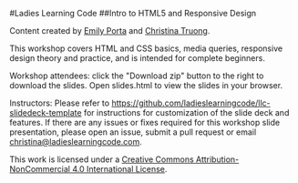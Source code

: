 #Ladies Learning Code
##Intro to HTML5 and Responsive Design

Content created by [Emily Porta](https://twitter.com/agentemily) and [Christina Truong](https://twitter.com/christinatruong).

This workshop covers HTML and CSS basics, media queries, responsive design theory and practice, and is intended for complete beginners.

Workshop attendees: click the "Download zip" button to the right to download the slides. Open slides.html to view the slides in your browser.

Instructors: Please refer to https://github.com/ladieslearningcode/llc-slidedeck-template for instructions for customization of the slide deck and features. If there are any issues or fixes required for this workshop slide presentation, please open an issue, submit a pull request or email christina@ladieslearningcode.com.

This work is licensed under a <a rel="license" href="http://creativecommons.org/licenses/by-nc/4.0/">Creative Commons Attribution-NonCommercial 4.0 International License</a>.
